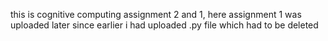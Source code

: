 this is cognitive computing assignment 2 and 1, here assignment 1 was uploaded later since earlier i had uploaded .py file which had to be deleted
